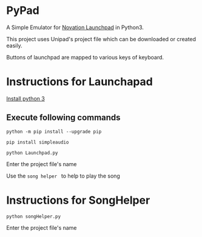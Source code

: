 # PyPad
A Simple Emulator for [Novation Launchpad](https://novationmusic.com/launch/launchpad) in Python3.

This project uses Unipad's project file which can be downloaded or created easily.

Buttons of launchpad are mapped to various keys of keyboard.

 

# Instructions for Launchapad
[Install python 3](https://www.python.org/downloads/)

## Execute following commands

`python -m pip install --upgrade pip`

`pip install simpleaudio`

`python Launchpad.py`

Enter the project file's name

Use the `song helper ` to help to play the song


# Instructions for SongHelper

`python songHelper.py`

Enter the project file's name
